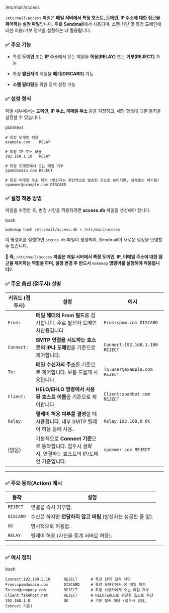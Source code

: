 /etc/mail/access

`/etc/mail/access` 파일은 **메일 서버에서 특정 호스트, 도메인, IP 주소에 대한 접근을 제어하는 설정 파일**입니다. 주로 **Sendmail**에서 사용되며, 스팸 차단 및 특정 도메인에 대한 허용/거부 정책을 설정하는 데 활용됩니다.

### ✅ 주요 기능

- 특정 **도메인** 또는 **IP 주소**에서 오는 메일을 **허용(RELAY)** 또는 **거부(REJECT)** 가능
    
- 특정 **발신자**의 메일을 **폐기(DISCARD)** 가능
    
- **스팸 필터링**을 위한 정책 설정 가능
    

### ✅ 설정 형식

파일 내부에서는 **도메인, IP 주소, 이메일 주소** 등을 지정하고, 해당 항목에 대한 동작을 설정할 수 있습니다.

plaintext

```
# 특정 도메인 허용
example.com    RELAY

# 특정 IP 주소 허용
192.168.1.10   RELAY

# 특정 도메인에서 오는 메일 거부
spamdomain.com REJECT

# 특정 이메일 주소 폐기 (발신자는 정상적으로 발송된 것으로 보이지만, 실제로는 폐기됨)
spammer@example.com DISCARD
```

### ✅ 설정 적용 방법

파일을 수정한 후, 변경 사항을 적용하려면 **access.db** 파일을 생성해야 합니다.

bash

```
makemap hash /etc/mail/access.db < /etc/mail/access
```

이 명령어를 실행하면 `access.db` 파일이 생성되며, Sendmail이 새로운 설정을 반영할 수 있습니다.

📌 **즉,** `/etc/mail/access` **파일은 메일 서버에서 특정 도메인, IP, 이메일 주소에 대한 접근을 제어하는 역할을 하며, 설정 변경 후 반드시** `makemap` **명령어를 실행해야 적용됩니다**2.

### ✅ 주요 옵션 (접두사) 설명

|키워드 (접두사)|설명|예시|
|---|---|---|
|`From:`|**메일 헤더의 From 필드**를 검사합니다. 주로 발신자 도메인 차단용입니다.|`From:spam.com DISCARD`|
|`Connect:`|**SMTP 연결을 시도하는 호스트의 IP나 도메인**을 기준으로 제어합니다.|`Connect:192.168.1.100 REJECT`|
|`To:`|**메일 수신자의 주소**를 기준으로 제어합니다. 보통 드물게 사용됩니다.|`To:user@example.com REJECT`|
|`Client:`|**HELO/EHLO 명령에서 사용된 호스트 이름**을 기준으로 제어합니다.|`Client:spambot.com REJECT`|
|`Relay:`|**릴레이 허용 여부를 결정**할 때 사용합니다. 내부 SMTP 릴레이 허용 등에 사용.|`Relay:192.168.0 OK`|
|(없음)|기본적으로 **Connect 기준**으로 동작합니다. 접두사 생략 시, 연결하는 호스트의 IP/도메인 기준입니다.|`spammer.com REJECT`|

---

### ✅ 주요 동작(Action) 예시

|동작|설명|
|---|---|
|`REJECT`|연결을 즉시 거부함.|
|`DISCARD`|수신은 하지만 **전달하지 않고 버림** (발신자는 성공한 줄 앎).|
|`OK`|명시적으로 허용함.|
|`RELAY`|릴레이 허용 (자신을 중계 서버로 허용).|

---

### ✅ 예시 정리

bash


`Connect:192.168.5.10      REJECT      # 특정 IP의 접속 차단 From:spamdomain.com       DISCARD     # 특정 도메인에서 온 메일 폐기 To:ceo@company.com        REJECT      # 특정 사용자에게 오는 메일 거부 Client:fakehost.net       REJECT      # HELO/EHLO로 위장한 호스트 차단 192.168.1.0               OK          # 기본 접속 허용 (접두사 없음, Connect 기준)`